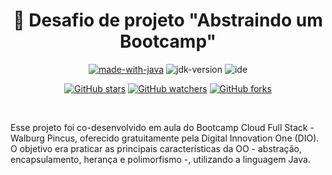 
<h1 align="center">📝  Desafio de projeto  "Abstraindo um Bootcamp" </h1>

<div align="center">

[![made-with-java](https://img.shields.io/badge/Made%20with-Java-d92620.svg)](https://www.java.com)
![jdk-version](https://img.shields.io/badge/JDK-17.0.5-0671af.svg)
![ide](https://img.shields.io/badge/Editor-IntelliJ%202022.3.1-3cb48c.svg)

[![GitHub stars](https://img.shields.io/github/stars/biachristie/abstracaoBootcamp.svg?style=social&label=Star&maxAge=2592000)](https://github.com/biachristie/abstracaoBootcamp/stargazers)
[![GitHub watchers](https://img.shields.io/github/watchers/biachristie/abstracaoBootcamp.svg?style=social&label=Watch&maxAge=2592000)](https://github.com/biachristie/abstracaoBootcamp/watchers)
[![GitHub forks](https://img.shields.io/github/forks/biachristie/abstracaoBootcamp.svg?style=social&label=Fork&maxAge=2592000)](https://github.com/biachristie/abstracaoBootcamp/network/members)

</div>
<br>

<p align="justify">

Esse projeto foi co-desenvolvido em aula do Bootcamp Cloud Full Stack - Walburg Pincus, oferecido gratuitamente pela Digital Innovation One (DIO). O objetivo era praticar as principais características da OO - abstração, encapsulamento, herança e polimorfismo -, utilizando a linguagem Java.

</p>
